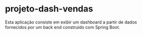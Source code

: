 # projeto-dash-vendas
Esta aplicação consiste em exibir um dashboard a partir de dados fornecidos por um back end construído com Spring Boot.
